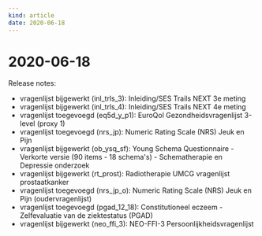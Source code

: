 ```yaml
---
kind: article
date: 2020-06-18
---
```


# 2020-06-18

Release notes: 
* vragenlijst bijgewerkt (inl_trls_3): Inleiding/SES Trails NEXT 3e meting
* vragenlijst bijgewerkt (inl_trls_4): Inleiding/SES Trails NEXT 4e meting
* vragenlijst toegevoegd (eq5d_y_p1): EuroQol Gezondheidsvragenlijst 3-level (proxy 1)
* vragenlijst toegevoegd (nrs_jp): Numeric Rating Scale (NRS) Jeuk en Pijn
* vragenlijst bijgewerkt (ob_ysq_sf): Young Schema Questionnaire - Verkorte versie (90 items - 18 schema's) - Schematherapie en Depressie onderzoek
* vragenlijst bijgewerkt (rt_prost): Radiotherapie UMCG vragenlijst prostaatkanker
* vragenlijst toegevoegd (nrs_jp_o): Numeric Rating Scale (NRS) Jeuk en Pijn (oudervragenlijst)
* vragenlijst toegevoegd (pgad_12_18): Constitutioneel eczeem - Zelfevaluatie van de ziektestatus (PGAD)
* vragenlijst bijgewerkt (neo_ffi_3): NEO-FFI-3 Persoonlijkheidsvragenlijst
